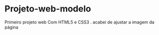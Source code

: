 # Projeto-web-modelo
 Primeiro projeto web 
 Com HTML5 e CSS3
 .
acabei de ajustar a imagem da página
